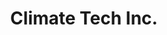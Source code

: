 ---
templateKey: 'home-page'
title: Climate Tech Inc.
meta_title: Home | Climate Tech Inc.
meta_description: >-
  Climate Tech is located in Lusby, Maryland. We primarily operate in the
  Heating and Air Conditioning Contractors business / industry within the Construction -
  Special Trade Contractors sector.
heading: Commercial HVAC Service in the D.C. Area
description: >-
  Look no further than Climate Tech for expert commercial HVAC services to keep your business running smoothly
offerings:
  blurbs:
    - image: /img/blank-profile-picture.png
      text: >
       text/bullets about all of the offering you have fill in here
    - image: /img/hvac-banner.png
      text: >
        any description about the company or maybe about the employees. It can be whatever you would like.
testimonials:
  - author: Happy Client
    quote: >-
      quote from a happy client
  - author: Another client
    quote: >-
      quote from a happy client
---